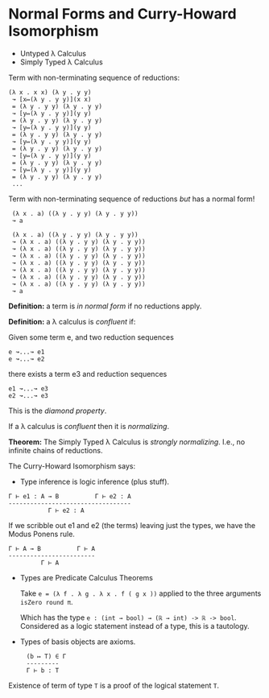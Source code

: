 # Normal Forms and Curry-Howard Isomorphism

* Untyped λ Calculus
* Simply Typed λ Calculus

Term with non-terminating sequence of reductions:

	(λ x . x x) (λ y . y y)
	 ↝ [x↦(λ y . y y)](x x)
	 = (λ y . y y) (λ y . y y)
	 ↝ [y↦(λ y . y y)](y y)
	 = (λ y . y y) (λ y . y y)
	 ↝ [y↦(λ y . y y)](y y)
	 = (λ y . y y) (λ y . y y)
	 ↝ [y↦(λ y . y y)](y y)
	 = (λ y . y y) (λ y . y y)
	 ↝ [y↦(λ y . y y)](y y)
	 = (λ y . y y) (λ y . y y)
	 ↝ [y↦(λ y . y y)](y y)
	 = (λ y . y y) (λ y . y y)
	 ...

Term with non-terminating sequence of reductions *but* has a normal form!

     (λ x . a) ((λ y . y y) (λ y . y y))
     ↝ a

     (λ x . a) ((λ y . y y) (λ y . y y))
     ↝ (λ x . a) ((λ y . y y) (λ y . y y))
     ↝ (λ x . a) ((λ y . y y) (λ y . y y))
     ↝ (λ x . a) ((λ y . y y) (λ y . y y))
     ↝ (λ x . a) ((λ y . y y) (λ y . y y))
     ↝ (λ x . a) ((λ y . y y) (λ y . y y))
     ↝ (λ x . a) ((λ y . y y) (λ y . y y))
     ↝ (λ x . a) ((λ y . y y) (λ y . y y))
     ↝ a

**Definition:** a term is *in normal form* if no reductions apply.

**Definition:** a λ calculus is *confluent* if:

Given some term e, and two reduction sequences

    e ↝...↝ e1
    e ↝...↝ e2

there exists a term e3 and reduction sequences

    e1 ↝...↝ e3
    e2 ↝...↝ e3

This is the *diamond property*.

If a λ calculus is *confluent* then it is *normalizing*.

**Theorem:** The Simply Typed λ Calculus is *strongly normalizing*.
I.e., no infinite chains of reductions.

The Curry-Howard Isomorphism says:

- Type inference is logic inference (plus stuff).
````
Γ ⊢ e1 : A → B          Γ ⊢ e2 : A
----------------------------------
           Γ ⊢ e2 : A
````
If we scribble out e1 and e2 (the terms) leaving just the types, we have the Modus Ponens rule.
````
Γ ⊢ A → B          Γ ⊢ A
------------------------
         Γ ⊢ A
````

- Types are Predicate Calculus Theorems

  Take ```e = (λ f . λ g . λ x . f ( g x ))``` applied to the three arguments ```isZero round π```.

  Which has the type ```e : (int → bool) → (ℝ → int) -> ℝ -> bool```.
  Considered as a logic statement instead of a type, this is a tautology.

- Types of basis objects are axioms.
````
	 (b ↦ T) ∈ Γ
	 ---------
	 Γ ⊢ b : T
````
Existence of term of type ```T``` is a proof of the logical statement ```T```.
